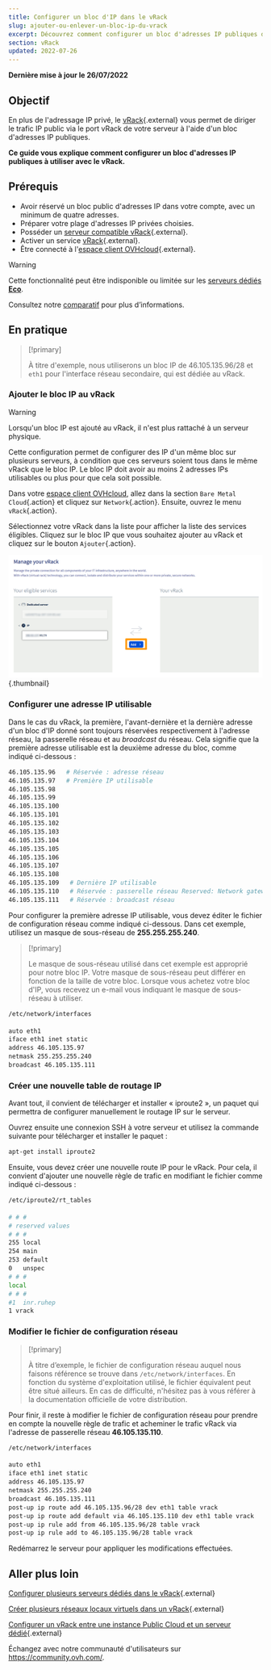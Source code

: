```yaml
---
title: Configurer un bloc d'IP dans le vRack
slug: ajouter-ou-enlever-un-bloc-ip-du-vrack
excerpt: Découvrez comment configurer un bloc d'adresses IP publiques dans le vRack
section: vRack
updated: 2022-07-26
---
```


**Dernière mise à jour le 26/07/2022**

## Objectif

En plus de l'adressage IP privé, le [vRack](https://www.ovh.com/ca/fr/solutions/vrack/){.external} vous permet de diriger le trafic IP public via le port vRack de votre serveur à l'aide d'un bloc d'adresses IP publiques.

**Ce guide vous explique comment configurer un bloc d'adresses IP publiques à utiliser avec le vRack.**


## Prérequis

- Avoir réservé un bloc public d'adresses IP dans votre compte, avec un minimum de quatre adresses.
- Préparer votre plage d'adresses IP privées choisies.
- Posséder un [serveur compatible vRack](https://www.ovh.com/ca/fr/serveurs_dedies/){.external}.
- Activer un service [vRack](https://www.ovh.com/ca/fr/solutions/vrack/){.external}.
- Être connecté à l'[espace client OVHcloud](https://ca.ovh.com/auth/?action=gotomanager&from=https://www.ovh.com/ca/fr/&ovhSubsidiary=qc){.external}.

> [!warning]
> Cette fonctionnalité peut être indisponible ou limitée sur les [serveurs dédiés **Eco**](https://eco.ovhcloud.com/fr-ca/about/).
>
> Consultez notre [comparatif](https://eco.ovhcloud.com/fr-ca/compare/) pour plus d’informations.

## En pratique

> [!primary]
>
> À titre d'exemple, nous utiliserons un bloc IP de 46.105.135.96/28 et `eth1` pour l'interface réseau secondaire, qui est dédiée au vRack.
>

### Ajouter le bloc IP au vRack

> [!warning]
>
> Lorsqu'un bloc IP est ajouté au vRack, il n'est plus rattaché à un serveur physique.
>
> Cette configuration permet de configurer des IP d'un même bloc sur plusieurs serveurs, à condition que ces serveurs soient tous dans le même vRack que le bloc IP. Le bloc IP doit avoir au moins 2 adresses IPs utilisables ou plus pour que cela soit possible.
>

Dans votre [espace client OVHcloud](https://ca.ovh.com/auth/?action=gotomanager&from=https://www.ovh.com/ca/fr/&ovhSubsidiary=qc), allez dans la section `Bare Metal Cloud`{.action} et cliquez sur `Network`{.action}. Ensuite, ouvrez le menu `vRack`{.action}.

Sélectionnez votre vRack dans la liste pour afficher la liste des services éligibles. Cliquez sur le bloc IP que vous souhaitez ajouter au vRack et cliquez sur le bouton `Ajouter`{.action}.

![vrack](images/addIPblock.png){.thumbnail}

### Configurer une adresse IP utilisable

Dans le cas du vRack, la première, l'avant-dernière et la dernière adresse d'un bloc d'IP donné sont toujours réservées respectivement à l'adresse réseau, la passerelle réseau et au *broadcast* du réseau. Cela signifie que la première adresse utilisable est la deuxième adresse du bloc, comme indiqué ci-dessous :

```sh
46.105.135.96   # Réservée : adresse réseau
46.105.135.97   # Première IP utilisable
46.105.135.98
46.105.135.99
46.105.135.100
46.105.135.101
46.105.135.102
46.105.135.103
46.105.135.104
46.105.135.105
46.105.135.106
46.105.135.107
46.105.135.108
46.105.135.109   # Dernière IP utilisable
46.105.135.110   # Réservée : passerelle réseau Reserved: Network gateway
46.105.135.111   # Réservée : broadcast réseau
```

Pour configurer la première adresse IP utilisable, vous devez éditer le fichier de configuration réseau comme indiqué ci-dessous. Dans cet exemple, utilisez un masque de sous-réseau de **255.255.255.240**.

> [!primary]
>
> Le masque de sous-réseau utilisé dans cet exemple est approprié pour notre bloc IP. Votre masque de sous-réseau peut différer en fonction de la taille de votre bloc. Lorsque vous achetez votre bloc d'IP, vous recevez un e-mail vous indiquant le masque de sous-réseau à utiliser.
>


```sh
/etc/network/interfaces

auto eth1
iface eth1 inet static
address 46.105.135.97
netmask 255.255.255.240
broadcast 46.105.135.111
```

### Créer une nouvelle table de routage IP

Avant tout, il convient de télécharger et installer « iproute2 », un paquet qui permettra de configurer manuellement le routage IP sur le serveur.

Ouvrez ensuite une connexion SSH à votre serveur et utilisez la commande suivante pour télécharger et installer le paquet :

```sh
apt-get install iproute2
```

Ensuite, vous devez créer une nouvelle route IP pour le vRack. Pour cela, il convient d'ajouter une nouvelle règle de trafic en modifiant le fichier comme indiqué ci-dessous :

```sh
/etc/iproute2/rt_tables

# # #
# reserved values
# # #
255	local
254	main
253	default
0	unspec
# # #
local
# # #
#1	inr.ruhep
1 vrack
```

### Modifier le fichier de configuration réseau

> [!primary]
>
> À titre d’exemple, le fichier de configuration réseau auquel nous faisons référence se trouve dans `/etc/network/interfaces`. En fonction du système d'exploitation utilisé, le fichier équivalent peut être situé ailleurs. En cas de difficulté, n'hésitez pas à vous référer à la documentation officielle de votre distribution.
>

Pour finir, il reste à modifier le fichier de configuration réseau pour prendre en compte la nouvelle règle de trafic et acheminer le trafic vRack via l'adresse de passerelle réseau **46.105.135.110**.

```sh
/etc/network/interfaces

auto eth1
iface eth1 inet static
address 46.105.135.97
netmask 255.255.255.240
broadcast 46.105.135.111
post-up ip route add 46.105.135.96/28 dev eth1 table vrack
post-up ip route add default via 46.105.135.110 dev eth1 table vrack
post-up ip rule add from 46.105.135.96/28 table vrack
post-up ip rule add to 46.105.135.96/28 table vrack
```

Redémarrez le serveur pour appliquer les modifications effectuées.


## Aller plus loin

[Configurer plusieurs serveurs dédiés dans le vRack](../configurer-plusieurs-serveurs-dedies-dans-le-vrack/){.external}

[Créer plusieurs réseaux locaux virtuels dans un vRack](../creer-vlan-vrack/){.external}

[Configurer un vRack entre une instance Public Cloud et un serveur dédié](../configurer-vrack-entre-pci-serveur-dedie/){.external}

Échangez avec notre communauté d'utilisateurs sur <https://community.ovh.com/>.
